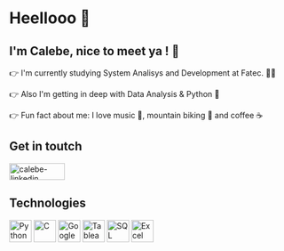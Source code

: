 # Heellooo 👋

## I'm Calebe, nice to meet ya ! :rainbow:

:point_right: I'm currently studying System Analisys and Development at Fatec. :man_student:

:point_right: Also I'm getting in deep with Data Analysis & Python :dart:

:point_right: Fun fact about me: I love music :guitar:, mountain biking :bicyclist: and coffee :coffee:

## Get in toutch 
<a href="https://www.linkedin.com/in/calebe-andrade/" target="_blank">
<img align="center" alt="calebe-linkedin" height="30" width="100" src="https://img.shields.io/badge/LinkedIn-0077B5?style=for-the-badge&logo=linkedin&logoColor=white" style="max-width:100%;">
</a>

## Technologies
<img title="Python" alt="Python" width="40px" src="https://img.icons8.com/color/48/000000/python--v1.png"> <img title="C" alt="C" width="40px" src="https://img.icons8.com/color/96/000000/c-programming.png"> <img title="Google Spreadsheets" alt="Google Spreadsheets" width="40px" src="https://img.icons8.com/color/48/000000/new-spreadsheet.png"> <img title="Tableau" alt="Tableau" width="40px" src="https://img.icons8.com/color/48/000000/tableau-software.png"> <img title="SQL" alt="SQL" width="40px" src="https://img.icons8.com/color-glass/48/000000/sql.png"> <img title="Excel" alt="Excel" width="40px" src="https://img.icons8.com/color/48/000000/ms-excel.png"> 

<!--
**calebeandrade93/calebeandrade93** is a ✨ _special_ ✨ repository because its `README.md` (this file) appears on your GitHub profile.

Here are some ideas to get you started:

- 🔭 I’m currently working on ...
- 🌱 I’m currently learning ...
- 👯 I’m looking to collaborate on ...
- 🤔 I’m looking for help with ...
- 💬 Ask me about ...
- 📫 How to reach me: ...
- 😄 Pronouns: ...
- ⚡ Fun fact: ...
-->
